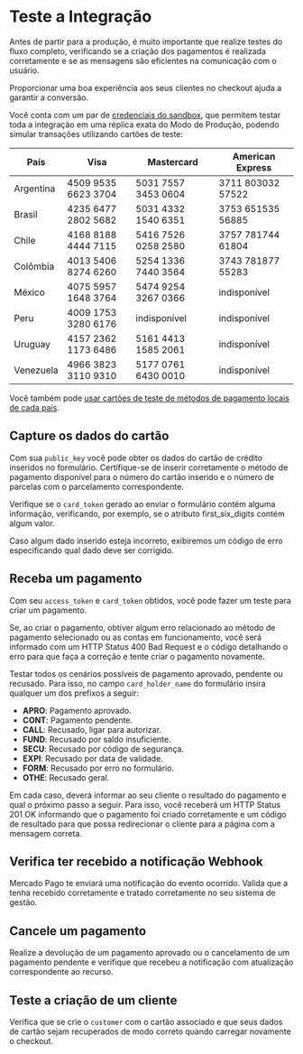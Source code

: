 # Teste a Integração

Antes de partir para a produção, é muito importante que realize testes do fluxo completo, verificando se a criação dos pagamentos é realizada corretamente e se as mensagens são eficientes na comunicação com o usuário.

Proporcionar uma boa experiência aos seus clientes no checkout ajuda a garantir a conversão.

Você conta com um par de [credenciais do sandbox](https://www.mercadopago.com.br/account/credentials?type=custom), que permitem testar toda a integração em uma réplica exata do Modo de Produção, podendo simular transações utilizando cartões de teste:

| País       | Visa                | Mastercard          | American Express  |
| ---------- | ------------------- | ------------------- | ----------------- |
| Argentina  | 4509 9535 6623 3704 | 5031 7557 3453 0604 | 3711 803032 57522 |
| Brasil     | 4235 6477 2802 5682 | 5031 4332 1540 6351 | 3753 651535 56885 |
| Chile      | 4168 8188 4444 7115 | 5416 7526 0258 2580 | 3757 781744 61804 |
| Colômbia   | 4013 5406 8274 6260 | 5254 1336 7440 3564 | 3743 781877 55283 |
| México     | 4075 5957 1648 3764 | 5474 9254 3267 0366 | indisponível      |
| Peru       | 4009 1753 3280 6176 | indisponível        | indisponível      |
| Uruguay  	 | 4157 2362 1173 6486 |5161 4413 1585 2061  | indisponível      |
| Venezuela  | 4966 3823 3110 9310 | 5177 0761 6430 0010 | indisponível      |

Você também pode [usar cartões de teste de métodos de pagamento locais de cada país](/guides/localization/local-cards.pt.md).

## Capture os dados do cartão

Com sua `public_key` você pode obter os dados do cartão de crédito inseridos no formulário. Certifique-se de inserir corretamente o método de pagamento disponível para o número do cartão inserido e o número de parcelas com o parcelamento correspondente.

Verifique se o `card_token` gerado ao enviar o formulário contém alguma informação, verificando, por exemplo, se o atributo first_six_digits contém algum valor.

Caso algum dado inserido esteja incorreto, exibiremos um código de erro especificando qual dado deve ser corrigido.

## Receba um pagamento

Com seu `access_token` e `card_token` obtidos, você pode fazer um teste para criar um pagamento.

Se, ao criar o pagamento, obtiver algum erro relacionado ao método de pagamento selecionado ou as contas em funcionamento, você será informado com um HTTP Status 400 Bad Request e o código detalhando o erro para que faça a correção e tente criar o pagamento novamente.

Testar todos os cenários possíveis de pagamento aprovado, pendente ou recusado. Para isso, no campo `card_holder_name` do formulário insira qualquer um dos prefixos a seguir:

* **APRO**: Pagamento aprovado.  
* **CONT**: Pagamento pendente.
* **CALL**: Recusado, ligar para autorizar.  
* **FUND**: Recusado por saldo insuficiente.  
* **SECU**: Recusado por código de segurança.  
* **EXPI**: Recusado por data de validade.
* **FORM**: Recusado por erro no formulário.
* **OTHE**: Recusado geral.

Em cada caso, deverá informar ao seu cliente o resultado do pagamento e qual o próximo passo a seguir. Para isso, você receberá um HTTP Status 201 OK informando que o pagamento foi criado corretamente e um código de resultado para que possa redirecionar o cliente para a página com a mensagem correta.

## Verifica ter recebido a notificação Webhook

Mercado Pago te enviará uma notificação do evento ocorrido. Valida que a tenha recebido corretamente e tratado corretamente no seu sistema de gestão.

## Cancele um pagamento

Realize a devolução de um pagamento aprovado ou o cancelamento de um pagamento pendente e verifique que recebeu a notificação com atualização correspondente ao recurso.


## Teste a criação de um cliente

Verifica que se crie o `customer` com o cartão associado e que seus dados de cartão sejam recuperados de modo correto quando carregar novamente o checkout.